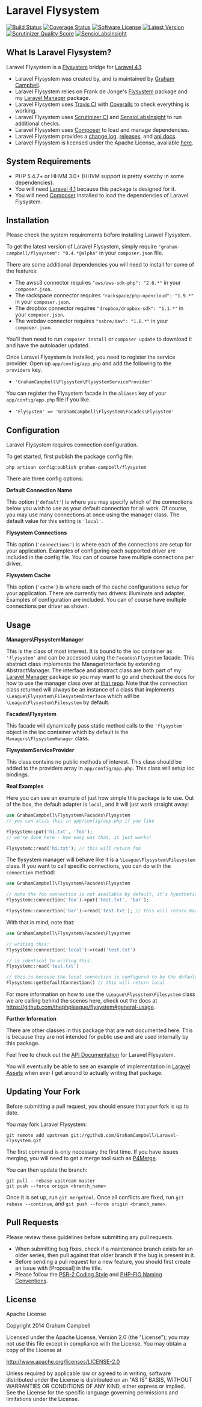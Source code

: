 Laravel Flysystem
=================


[![Build Status](https://img.shields.io/travis/GrahamCampbell/Laravel-Flysystem/master.svg)](https://travis-ci.org/GrahamCampbell/Laravel-Flysystem)
[![Coverage Status](https://img.shields.io/coveralls/GrahamCampbell/Laravel-Flysystem/master.svg)](https://coveralls.io/r/GrahamCampbell/Laravel-Flysystem)
[![Software License](https://img.shields.io/badge/license-Apache%202.0-brightgreen.svg)](https://github.com/GrahamCampbell/Laravel-Flysystem/blob/master/LICENSE.md)
[![Latest Version](https://img.shields.io/github/release/GrahamCampbell/Laravel-Flysystem.svg)](https://github.com/GrahamCampbell/Laravel-Flysystem/releases)
[![Scrutinizer Quality Score](https://scrutinizer-ci.com/g/GrahamCampbell/Laravel-Flysystem/badges/quality-score.png?s=f37f619e28817a3d4e143e4216cd875216a6f5f1)](https://scrutinizer-ci.com/g/GrahamCampbell/Laravel-Flysystem)
[![SensioLabsInsight](https://insight.sensiolabs.com/projects/5002239a-89e2-43bc-8a51-ee35b064ef50/mini.png)](https://insight.sensiolabs.com/projects/5002239a-89e2-43bc-8a51-ee35b064ef50)


## What Is Laravel Flysystem?

Laravel Flysystem is a [Flysystem](https://github.com/thephpleague/flysystem) bridge for [Laravel 4.1](http://laravel.com).

* Laravel Flysystem was created by, and is maintained by [Graham Campbell](https://github.com/GrahamCampbell).
* Laravel Flysystem relies on Frank de Jonge's [Flysystem](https://github.com/thephpleague/flysystem) package and my [Laravel Manager](https://github.com/GrahamCampbell/Laravel-Manager) package.
* Laravel Flysystem uses [Travis CI](https://travis-ci.org/GrahamCampbell/Laravel-Flysystem) with [Coveralls](https://coveralls.io/r/GrahamCampbell/Laravel-Flysystem) to check everything is working.
* Laravel Flysystem uses [Scrutinizer CI](https://scrutinizer-ci.com/g/GrahamCampbell/Laravel-Flysystem) and [SensioLabsInsight](https://insight.sensiolabs.com/projects/5002239a-89e2-43bc-8a51-ee35b064ef50) to run additional checks.
* Laravel Flysystem uses [Composer](https://getcomposer.org) to load and manage dependencies.
* Laravel Flysystem provides a [change log](https://github.com/GrahamCampbell/Laravel-Flysystem/blob/master/CHANGELOG.md), [releases](https://github.com/GrahamCampbell/Laravel-Flysystem/releases), and [api docs](http://grahamcampbell.github.io/Laravel-Flysystem).
* Laravel Flysystem is licensed under the Apache License, available [here](https://github.com/GrahamCampbell/Laravel-Flysystem/blob/master/LICENSE.md).


## System Requirements

* PHP 5.4.7+ or HHVM 3.0+ (HHVM support is pretty sketchy in some dependencies).
* You will need [Laravel 4.1](http://laravel.com) because this package is designed for it.
* You will need [Composer](https://getcomposer.org) installed to load the dependencies of Laravel Flysystem.


## Installation

Please check the system requirements before installing Laravel Flysystem.

To get the latest version of Laravel Flysystem, simply require `"graham-campbell/flysystem": "0.4.*@alpha"` in your `composer.json` file.

There are some additional dependencies you will need to install for some of the features:

* The awss3 connector requires `"aws/aws-sdk-php": "2.6.*"` in your `composer.json`.
* The rackspace connector requires `"rackspace/php-opencloud": "1.9.*"` in your `composer.json`.
* The dropbox connector requires `"dropbox/dropbox-sdk": "1.1.*"` in your `composer.json`.
* The webdav connector requires `"sabre/dav": "1.8.*"` in your `composer.json`.

You'll then need to run `composer install` or `composer update` to download it and have the autoloader updated.

Once Laravel Flysystem is installed, you need to register the service provider. Open up `app/config/app.php` and add the following to the `providers` key.

* `'GrahamCampbell\Flysystem\FlysystemServiceProvider'`

You can register the Flysystem facade in the `aliases` key of your `app/config/app.php` file if you like.

* `'Flysystem' => 'GrahamCampbell\Flysystem\Facades\Flysystem'`


## Configuration

Laravel Flysystem requires connection configuration.

To get started, first publish the package config file:

    php artisan config:publish graham-campbell/flysystem

There are three config options:

**Default Connection Name**

This option (`'default'`) is where you may specify which of the connections below you wish to use as your default connection for all work. Of course, you may use many connections at once using the manager class. The default value for this setting is `'local'`.

**Flysystem Connections**

This option (`'connections'`) is where each of the connections are setup for your application. Examples of configuring each supported driver are included in the config file. You can of course have multiple connections per driver.

**Flysystem Cache**

This option (`'cache'`) is where each of the cache configurations setup for your application. There are currently two drivers: illuminate and adapter. Examples of configuration are included. You can of course have multiple connections per driver as shown.


## Usage

**Managers\FlysystemManager**

This is the class of most interest. It is bound to the ioc container as `'flysystem'` and can be accessed using the `Facades\Flysystem` facade. This abstract class implements the ManagerInterface by extending AbstractManager. The interface and abstract class are both part of my [Laravel Manager](https://github.com/GrahamCampbell/Laravel-Manager) package so you may want to go and checkout the docs for how to use the manager class over at [that repo](https://github.com/GrahamCampbell/Laravel-Manager#usage). Note that the connection class returned will always be an instance of a class that implements `\League\Flysystem\FilesystemInterface` which will be `\League\Flysystem\Filesystem` by default.

**Facades\Flysystem**

This facade will dynamically pass static method calls to the `'flysystem'` object in the ioc container which by default is the `Managers\FlysystemManager` class.

**FlysystemServiceProvider**

This class contains no public methods of interest. This class should be added to the providers array in `app/config/app.php`. This class will setup ioc bindings.

**Real Examples**

Here you can see an example of just how simple this package is to use. Out of the box, the default adapter is `local`, and it will just work straight away:

```php
use GrahamCampbell\Flysystem\Facades\Flysystem
// you can alias this in app/config/app.php if you like

Flysystem::put('hi.txt', 'foo');
// we're done here - how easy was that, it just works!

Flysystem::read('hi.txt'); // this will return foo
```

The flysystem manager will behave like it is a `\League\Flysystem\Filesystem` class. If you want to call specific connections, you can do with the `connection` method:

```php
use GrahamCampbell\Flysystem\Facades\Flysystem

// note the foo connection is not available by default, it's hypothetical
Flysystem::connection('foo')->put('test.txt', 'bar');

Flysystem::connection('bar')->read('test.txt'); // this will return bar
```

With that in mind, note that:

```php
use GrahamCampbell\Flysystem\Facades\Flysystem

// writing this:
Flysystem::connection('local')->read('test.txt')

// is identical to writing this:
Flysystem::read('test.txt')

// this is because the local connection is configured to be the default
Flysystem::getDefaultConnection() // this will return local
```

For more information on how to use the `\League\Flysystem\Filesystem` class we are calling behind the scenes here, check out the docs at https://github.com/thephpleague/flysystem#general-usage.

**Further Information**

There are other classes in this package that are not documented here. This is because they are not intended for public use and are used internally by this package.

Feel free to check out the [API Documentation](http://grahamcampbell.github.io/Laravel-Flysystem
) for Laravel Flysystem.

You will eventually be able to see an example of implementation in [Laravel Assets](https://github.com/GrahamCampbell/Laravel-Assets) when ever I get around to actually writing that package.


## Updating Your Fork

Before submitting a pull request, you should ensure that your fork is up to date.

You may fork Laravel Flysystem:

    git remote add upstream git://github.com/GrahamCampbell/Laravel-Flysystem.git

The first command is only necessary the first time. If you have issues merging, you will need to get a merge tool such as [P4Merge](http://perforce.com/product/components/perforce_visual_merge_and_diff_tools).

You can then update the branch:

    git pull --rebase upstream master
    git push --force origin <branch_name>

Once it is set up, run `git mergetool`. Once all conflicts are fixed, run `git rebase --continue`, and `git push --force origin <branch_name>`.


## Pull Requests

Please review these guidelines before submitting any pull requests.

* When submitting bug fixes, check if a maintenance branch exists for an older series, then pull against that older branch if the bug is present in it.
* Before sending a pull request for a new feature, you should first create an issue with [Proposal] in the title.
* Please follow the [PSR-2 Coding Style](https://github.com/php-fig/fig-standards/blob/master/accepted/PSR-2-coding-style-guide.md) and [PHP-FIG Naming Conventions](https://github.com/php-fig/fig-standards/blob/master/bylaws/002-psr-naming-conventions.md).


## License

Apache License

Copyright 2014 Graham Campbell

Licensed under the Apache License, Version 2.0 (the "License");
you may not use this file except in compliance with the License.
You may obtain a copy of the License at

 http://www.apache.org/licenses/LICENSE-2.0

Unless required by applicable law or agreed to in writing, software
distributed under the License is distributed on an "AS IS" BASIS,
WITHOUT WARRANTIES OR CONDITIONS OF ANY KIND, either express or implied.
See the License for the specific language governing permissions and
limitations under the License.
